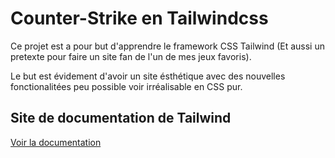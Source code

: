 # Counter-Strike en Tailwindcss

Ce projet est a pour but d'apprendre le framework CSS Tailwind (Et aussi un pretexte pour faire un site fan de l'un de mes jeux favoris).

Le but est évidement d'avoir un site ésthétique avec des nouvelles fonctionalitées peu possible voir irréalisable en CSS pur.

## Site de documentation de Tailwind 
<a href="https://tailwindcss.com">Voir la documentation</a>
